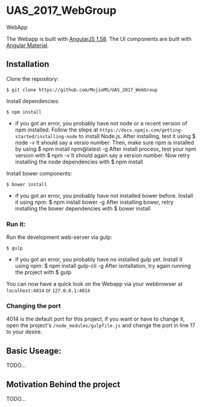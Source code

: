 # UAS_2017_WebGroup
WebApp 

The Webapp is built with [AngularJS 1.58](https://angularjs.org/). 
The UI components are built with [Angular Material](https://material.angularjs.org/).

## Installation

Clone the repository:

    $ git clone https://github.com/MojioMS/UAS_2017_WebGroup

Install dependencies:
    
    $ npm install

* if you got an error, you probably have not node or a recent version of npm installed. 
Follow the steps at ```https://docs.npmjs.com/getting-started/installing-node``` to install Node.js. 
After installing, test it using $ node -v
It should say a versio number.
Then, make sure npm is installed by using $ npm install npm@latest -g
After install process, test your npm version with $ npm -v 
It should again say a version number.
Now retry installing the node dependencies with $ npm install

Install bower components:

    $ bower install

* if you got an error, you probably have not installed bower before. Install it using npm:
$ npm install bower -g
After installing bower, retry installing the bower dependencies with $ bower install

### Run it:

Run the development web-server via gulp:

    $ gulp

* if you got an error, you probably have no installed gulp yet. Install it using npm:
$ npm install gulp-cli -g
After isntallation, try again running the project with $ gulp

You can now have a quick look on the Webapp via your webbrowser at 
```localhost:4014``` or ```127.0.0.1:4014```

### Changing the port 
4014 is the default port for this project, if you want or have to change it, 
open the project's ```/node_modules/gulpfile.js``` and change the port in line 
17 to your desire.

## Basic Useage:

TODO...

## Motivation Behind the project

TODO...


